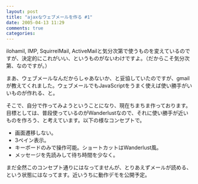 ```yaml
---
layout: post
title: "ajaxなウェブメールを作る #1"
date: 2005-04-13 11:29
comments: true
categories: 
---
```

<p class="entryBody">
ilohamil, IMP, SquirrelMail, ActiveMailと気分次第で使うものを変えているのですが、決定的にこれがいい、というものがないわけですよ。（だからこそ気分次第、なのですが。）
</p>

<p class="entryBody">
まあ、ウェブメールなんだからしゃあないか、と妥協していたのですが、gmailが教えてくれました。ウェブメールでもJavaScriptをうまく使えば使い勝手がいいものが作れる、と。
</p>

<p class="entryBody">
そこで、自分で作ってみようということになり、現在ちまちま作っております。目標としては、普段使っているのがWanderlustなので、それに使い勝手が近いものを作ろう、と考えています。以下の様なコンセプトで。
</p>

<ul class="entryBody">
<li>画面遷移しない。</li>
<li>3ペイン表示。</li>
<li>キーボードのみで操作可能。ショートカットはWanderlust風。</li>
<li>メッセージを先読みして待ち時間を少なく。</li>
</ul>

<p class="entryBody">
まだ全然このコンセプト通りにはなってませんが、とりあえずメールが読める、という状態にはなってます。近いうちに動作デモを公開予定。
</p>